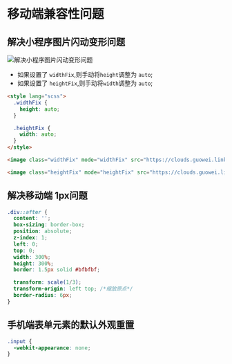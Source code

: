 # 移动端兼容性问题

## 解决小程序图片闪动变形问题

![解决小程序图片闪动变形问题](https://clouds.guowei.link/blog/tapd_32201678_base64_1653742633_3.png)

- 如果设置了 `widthFix`,则手动将`height`调整为 `auto`;
- 如果设置了 `heightFix`,则手动将`width`调整为 `auto`;

```html
<style lang="scss">
  .widthFix {
    height: auto;
  }

  .heightFix {
    width: auto;
  }
</style>

<image class="widthFix" mode="widthFix" src="https://clouds.guowei.link/blog/1.jpg" />

<image class="heightFix" mode="heightFix" src="https://clouds.guowei.link/blog/1.jpg" />
```

## 解决移动端 1px问题

```scss
.div::after {
  content: '';
  box-sizing: border-box;
  position: absolute;
  z-index: 1;
  left: 0;
  top: 0;
  width: 300%;
  height: 300%;
  border: 1.5px solid #bfbfbf;

  transform: scale(1/3);
  transform-origin: left top; /*缩放原点*/
  border-radius: 6px;
}
```

## 手机端表单元素的默认外观重置

```scss
.input {
  -webkit-appearance: none;
}
```
